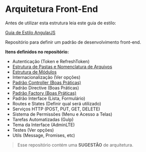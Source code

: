 # Arquitetura Front-End

Antes de utilizar esta estrutura leia este guia de estilo:

[Guia de Estilo AngularJS](https://github.com/johnpapa/angular-styleguide/blob/master/a1/i18n/pt-BR.md)

Repositório para definir um padrão de desenvolvimento front-end.

**Itens definidos no repositório:**

* Autenticação (Token e RefreshToken)
* [Estrutura de Pastas e Nomenclatura de Arquivos](https://github.com/kelvinpalves/arquitetura-front-end/tree/master/estrutura-pastas)
* [Estrutura de Módulos](https://github.com/kelvinpalves/arquitetura-front-end/tree/master/estrutura-modulos)
* Internacionalização (Ver opções)
* [Padrão Controller (Boas Práticas)](https://github.com/kelvinpalves/arquitetura-front-end/tree/master/padroes-codigo#controller)
* Padrão Directive (Boas Práticas)
* [Padrão Factory (Boas Práticas)](https://github.com/kelvinpalves/arquitetura-front-end/tree/master/padroes-codigo#factory)
* Padrão Interface (Lista, Formulário)
* Routes e States (Definir qual será utilizado)
* Serviços HTTP (POST, PUT, GET, DELETE)
* Sistema de Permissões (Menu e Acesso a Telas)
* Tarefas Automatizadas (Gulp)
* Tema da Interface (AdminLTE)
* Testes (Ver opções)
* Utils (Message, Promises, etc)

> Esse repositório contém uma **SUGESTÃO** de arquitetura.
